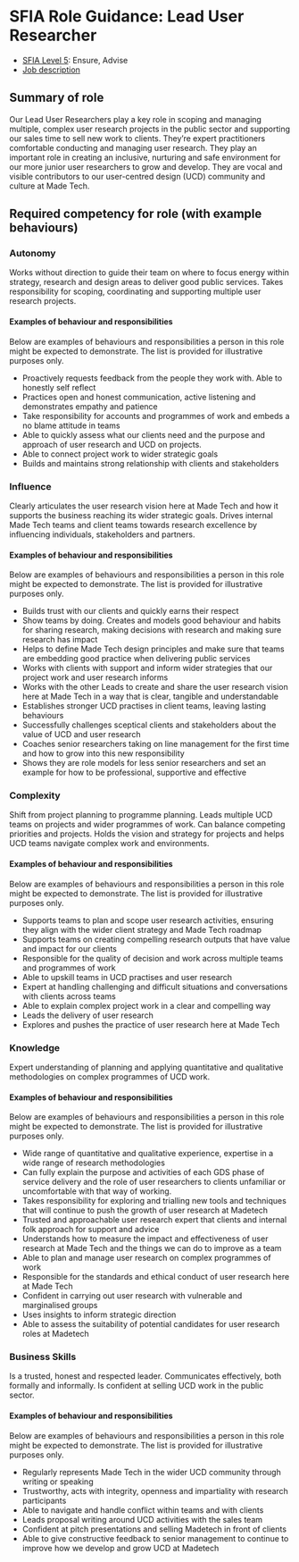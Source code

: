 # SFIA Role Guidance: Lead User Researcher 

- [SFIA Level 5](https://sfia-online.org/en/sfia-7/responsibilities/level-5): Ensure, Advise  
- [Job description](https://github.com/madetech/handbook/blob/main/roles/lead_user_researcher.md)

## Summary of role
Our Lead User Researchers play a key role in scoping and managing multiple, complex user research projects in the public sector and supporting our sales time to sell new work to clients. They’re expert practitioners comfortable conducting and managing user research. They play an important role in creating an inclusive, nurturing and safe environment for our more junior user researchers to grow and develop. They are vocal and visible contributors to our user-centred design (UCD) community and culture at Made Tech.
## Required competency for role (with example behaviours)

### Autonomy
Works without direction to guide their team on where to focus energy within strategy, research and design areas to deliver good public services. Takes responsibility for scoping, coordinating and supporting multiple user research projects.
#### Examples of behaviour and responsibilities
Below are examples of behaviours and responsibilities a person in this role might be expected to demonstrate. The list is provided for illustrative purposes only.

- Proactively requests feedback from the people they work with. Able to honestly self reflect
- Practices open and honest communication, active listening and demonstrates empathy and patience
- Take responsibility for accounts and programmes of work and embeds a no blame attitude in teams
- Able to quickly assess what our clients need and the purpose and approach of user research and UCD on projects. 
- Able to connect project work to wider strategic goals
- Builds and maintains strong relationship with clients and stakeholders

### Influence 

Clearly articulates the user research vision here at Made Tech and how it supports the business reaching its wider strategic goals. 
Drives internal Made Tech teams and client teams towards research excellence by influencing individuals, stakeholders and partners. 

#### Examples of behaviour and responsibilities
Below are examples of behaviours and responsibilities a person in this role might be expected to demonstrate. The list is provided for illustrative purposes only.

- Builds trust with our clients and quickly earns their respect
- Show teams by doing. Creates and models good behaviour and habits for sharing research, making decisions with research and making sure research has impact
- Helps to define Made Tech design principles and make sure that teams are embedding good practice when delivering public services
- Works with clients with support and inform wider strategies that our project work and user research informs
- Works with the other Leads to create and share the user research vision here at Made Tech in a way that is clear, tangible and understandable
- Establishes stronger UCD practises in client teams, leaving lasting behaviours
- Successfully challenges sceptical clients and stakeholders about the value of UCD and user research
- Coaches senior researchers taking on line management for the first time and how to grow into this new responsibility
- Shows they are role models for less senior researchers and set an example for how to be professional, supportive and effective

### Complexity
Shift from project planning to programme planning. 
Leads multiple UCD teams on projects and wider programmes of work.
Can balance competing priorities and projects. 
Holds the vision and strategy for projects and helps UCD teams navigate complex work and environments.

#### Examples of behaviour and responsibilities
Below are examples of behaviours and responsibilities a person in this role might be expected to demonstrate. The list is provided for illustrative purposes only.

- Supports teams to plan and scope user research activities, ensuring they align with the wider client strategy and Made Tech roadmap
- Supports teams on creating compelling research outputs that have value and impact for our clients
- Responsible for the quality of decision and work across multiple teams and programmes of work
- Able to upskill teams in UCD practises and user research
- Expert at handling challenging and difficult situations and conversations with clients across teams
- Able to explain complex project work in a clear and compelling way
- Leads the delivery of user research
- Explores and pushes the practice of user research here at Made Tech

### Knowledge 
Expert understanding of planning and applying quantitative and qualitative methodologies on complex programmes of UCD work. 

#### Examples of behaviour and responsibilities
Below are examples of behaviours and responsibilities a person in this role might be expected to demonstrate. The list is provided for illustrative purposes only.

- Wide range of quantitative and qualitative experience, expertise in a wide range of research methodologies
- Can fully explain the purpose and activities of each GDS phase of service delivery and the role of user researchers to clients unfamiliar or uncomfortable with that way of working.
- Takes responsibility for exploring and trialling new tools and techniques that will continue to push the growth of user research at Madetech
- Trusted and approachable user research expert that clients and internal folk approach for support and advice
- Understands how to measure the impact and effectiveness of user research at Made Tech and the things we can do to improve as a team
- Able to plan and manage user research on complex programmes of work 
- Responsible for the standards and ethical conduct of user research here at Made Tech
- Confident in carrying out user research with vulnerable and marginalised groups 
- Uses insights to inform strategic direction 
- Able to assess the suitability of potential candidates for user research roles at Madetech

### Business Skills
Is a trusted, honest and respected leader. Communicates effectively, both formally and informally. Is confident at selling UCD work in the public sector.

#### Examples of behaviour and responsibilities
Below are examples of behaviours and responsibilities a person in this role might be expected to demonstrate. The list is provided for illustrative purposes only.

- Regularly represents Made Tech in the wider UCD community through writing or speaking 
- Trustworthy, acts with integrity, openness and impartiality with research participants
- Able to navigate and handle conflict within teams and with clients
- Leads proposal writing around UCD activities with the sales team
- Confident at pitch presentations and selling Madetech in front of clients
- Able to give constructive feedback to senior management to continue to improve how we develop and grow UCD at Madetech
